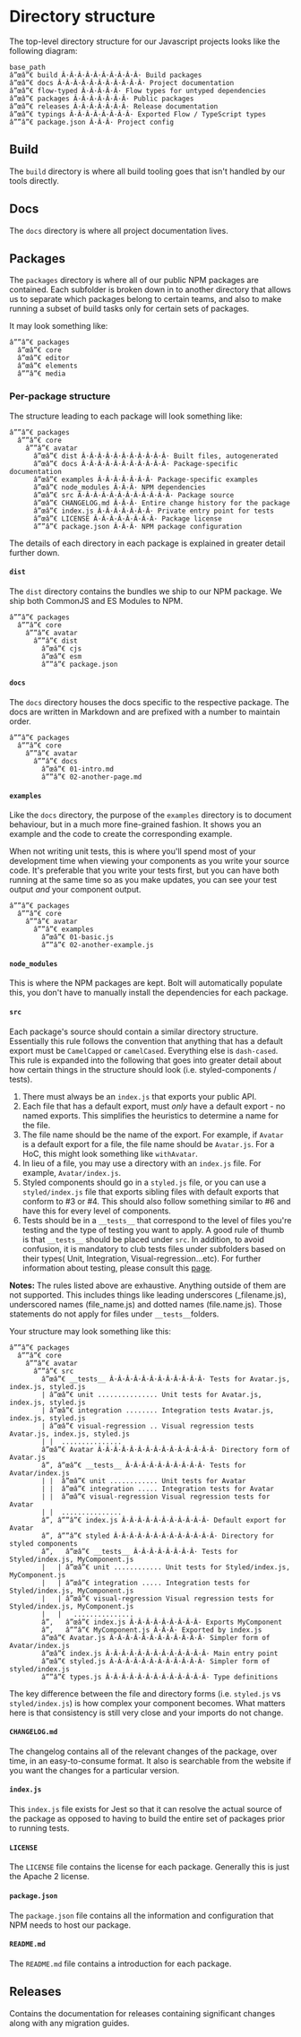 # Directory structure

The top-level directory structure for our Javascript projects looks like the following diagram:

```
base_path
â”œâ”€ build Â·Â·Â·Â·Â·Â·Â·Â·Â·Â· Build packages
â”œâ”€ docs Â·Â·Â·Â·Â·Â·Â·Â·Â·Â·Â· Project documentation
â”œâ”€ flow-typed Â·Â·Â·Â·Â· Flow types for untyped dependencies
â”œâ”€ packages Â·Â·Â·Â·Â·Â·Â· Public packages
â”œâ”€ releases Â·Â·Â·Â·Â·Â·Â· Release documentation
â”œâ”€ typings Â·Â·Â·Â·Â·Â·Â·Â· Exported Flow / TypeScript types
â””â”€ package.json Â·Â·Â· Project config
```

## Build

The `build` directory is where all build tooling goes that isn't handled by our tools directly.

## Docs

The `docs` directory is where all project documentation lives.

## Packages

The `packages` directory is where all of our public NPM packages are contained. Each subfolder is broken down in to another directory that allows us to separate which packages belong to certain teams, and also to make running a subset of build tasks only for certain sets of packages.

It may look something like:

```
â””â”€ packages
  â”œâ”€ core
  â”œâ”€ editor
  â”œâ”€ elements
  â””â”€ media
```

### Per-package structure

The structure leading to each package will look something like:

```
â””â”€ packages
  â””â”€ core
    â””â”€ avatar
      â”œâ”€ dist Â·Â·Â·Â·Â·Â·Â·Â·Â·Â·Â· Built files, autogenerated
      â”œâ”€ docs Â·Â·Â·Â·Â·Â·Â·Â·Â·Â·Â· Package-specific documentation
      â”œâ”€ examples Â·Â·Â·Â·Â·Â·Â· Package-specific examples
      â”œâ”€ node_modules Â·Â·Â· NPM dependencies
      â”œâ”€ src Â·Â·Â·Â·Â·Â·Â·Â·Â·Â·Â·Â· Package source
      â”œâ”€ CHANGELOG.md Â·Â·Â· Entire change history for the package
      â”œâ”€ index.js Â·Â·Â·Â·Â·Â·Â· Private entry point for tests
      â”œâ”€ LICENSE Â·Â·Â·Â·Â·Â·Â·Â· Package license
      â””â”€ package.json Â·Â·Â· NPM package configuration
```

The details of each directory in each package is explained in greater detail further down.

#### `dist`

The `dist` directory contains the bundles we ship to our NPM package. We ship both CommonJS and ES Modules to NPM.

```
â””â”€ packages
  â””â”€ core
    â””â”€ avatar
      â””â”€ dist
        â”œâ”€ cjs
        â”œâ”€ esm
        â””â”€ package.json
```

#### `docs`

The `docs` directory houses the docs specific to the respective package. The docs are written in Markdown and are prefixed with a number to maintain order.

```
â””â”€ packages
  â””â”€ core
    â””â”€ avatar
      â””â”€ docs
        â”œâ”€ 01-intro.md
        â””â”€ 02-another-page.md
```

#### `examples`

Like the `docs` directory, the purpose of the `examples` directory is to document behaviour, but in a much more fine-grained fashion. It shows you an example and the code to create the corresponding example.

When not writing unit tests, this is where you'll spend most of your development time when viewing your components as you write your source code. It's preferable that you write your tests first, but you can have both running at the same time so as you make updates, you can see your test output _and_ your component output.

```
â””â”€ packages
  â””â”€ core
    â””â”€ avatar
      â””â”€ examples
        â”œâ”€ 01-basic.js
        â””â”€ 02-another-example.js
```

#### `node_modules`

This is where the NPM packages are kept. Bolt will automatically populate this, you don't have to manually install the dependencies for each package.

#### `src`

Each package's source should contain a similar directory structure. Essentially this rule follows the convention that anything that has a default export must be `CamelCapped` or `camelCased`. Everything else is `dash-cased`. This rule is expanded into the following that goes into greater detail about how certain things in the structure should look (i.e. styled-components / tests).

1. There must always be an `index.js` that exports your public API.
2. Each file that has a default export, must _only_ have a default export - no named exports. This simplifies the heuristics to determine a name for the file.
3. The file name should be the name of the export. For example, if `Avatar` is a default export for a file, the file name should be `Avatar.js`. For a HoC, this might look something like `withAvatar`.
4. In lieu of a file, you may use a directory with an `index.js` file. For example, `Avatar/index.js`.
5. Styled components should go in a `styled.js` file, or you can use a `styled/index.js` file that exports sibling files with default exports that conform to #3 or #4. This should also follow something similar to #6 and have this for every level of components.
6. Tests should be in a `__tests__` that correspond to the level of files you're testing and the type of testing you want to apply. A good rule of thumb is that `__tests__` should be placed under `src`. In addition, to avoid confusion, it is mandatory to club tests files under subfolders based on their types( Unit, Integration, Visual-regression...etc). For further information about testing, please consult this [page](./testing).

**Notes:** The rules listed above are exhaustive. Anything outside of them are not supported. This includes things like leading underscores (\_filename.js), underscored names (file_name.js) and dotted names (file.name.js). Those statements do not apply for files under `__tests__`folders.

Your structure may look something like this:

```
â””â”€ packages
  â””â”€ core
    â””â”€ avatar
      â””â”€ src
        â”œâ”€ __tests__ Â·Â·Â·Â·Â·Â·Â·Â·Â·Â·Â·Â· Tests for Avatar.js, index.js, styled.js
        | â”œâ”€ unit ............... Unit tests for Avatar.js, index.js, styled.js
        | â”œâ”€ integration ........ Integration tests Avatar.js, index.js, styled.js
        | â”œâ”€ visual-regression .. Visual regression tests Avatar.js, index.js, styled.js
        | |  ...............
        â”œâ”€ Avatar Â·Â·Â·Â·Â·Â·Â·Â·Â·Â·Â·Â·Â·Â·Â· Directory form of Avatar.js
        â”‚ â”œâ”€ __tests__ Â·Â·Â·Â·Â·Â·Â·Â·Â·Â· Tests for Avatar/index.js
        | |  â”œâ”€ unit ............ Unit tests for Avatar
        | |  â”œâ”€ integration ..... Integration tests for Avatar
        | |  â”œâ”€ visual-regression Visual regression tests for Avatar
        | |  ...............
        â”‚ â””â”€ index.js Â·Â·Â·Â·Â·Â·Â·Â·Â·Â·Â· Default export for Avatar
        â”‚ â””â”€ styled Â·Â·Â·Â·Â·Â·Â·Â·Â·Â·Â·Â·Â· Directory for styled components
        â”‚   â”œâ”€ __tests__ Â·Â·Â·Â·Â·Â·Â·Â· Tests for Styled/index.js, MyComponent.js
        |   | â”œâ”€ unit ............ Unit tests for Styled/index.js, MyComponent.js
        |   | â”œâ”€ integration ..... Integration tests for Styled/index.js, MyComponent.js
        |   | â”œâ”€ visual-regression Visual regression tests for Styled/index.js, MyComponent.js
        |   |   ...............
        â”‚   â”œâ”€ index.js Â·Â·Â·Â·Â·Â·Â·Â·Â· Exports MyComponent
        â”‚   â””â”€ MyComponent.js Â·Â·Â· Exported by index.js
        â”œâ”€ Avatar.js Â·Â·Â·Â·Â·Â·Â·Â·Â·Â·Â·Â· Simpler form of Avatar/index.js
        â”œâ”€ index.js Â·Â·Â·Â·Â·Â·Â·Â·Â·Â·Â·Â·Â· Main entry point
        â”œâ”€ styled.js Â·Â·Â·Â·Â·Â·Â·Â·Â·Â·Â·Â· Simpler form of styled/index.js
        â””â”€ types.js Â·Â·Â·Â·Â·Â·Â·Â·Â·Â·Â·Â·Â· Type definitions
```

The key difference between the file and directory forms (i.e. `styled.js` vs `styled/index.js`) is how complex your component becomes. What matters here is that consistency is still very close and your imports do not change.

#### `CHANGELOG.md`

The changelog contains all of the relevant changes of the package, over time, in an easy-to-consume format. It also is searchable from the website if you want the changes for a particular version.

#### `index.js`

This `index.js` file exists for Jest so that it can resolve the actual source of the package as opposed to having to build the entire set of packages prior to running tests.

#### `LICENSE`

The `LICENSE` file contains the license for each package. Generally this is just the Apache 2 license.

#### `package.json`

The `package.json` file contains all the information and configuration that NPM needs to host our package.

#### `README.md`

The `README.md` file contains a introduction for each package.

## Releases

Contains the documentation for releases containing significant changes along with any migration guides.
